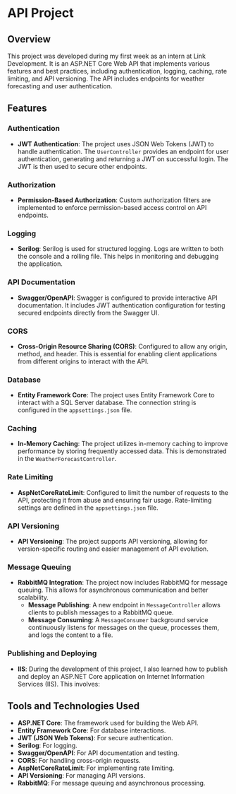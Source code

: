 # API Project

## Overview
This project was developed during my first week as an intern at Link Development. It is an ASP.NET Core Web API that implements various features and best practices, including authentication, logging, caching, rate limiting, and API versioning. The API includes endpoints for weather forecasting and user authentication.

## Features

### Authentication
- **JWT Authentication**: The project uses JSON Web Tokens (JWT) to handle authentication. The `UserController` provides an endpoint for user authentication, generating and returning a JWT on successful login. The JWT is then used to secure other endpoints.

### Authorization
- **Permission-Based Authorization**: Custom authorization filters are implemented to enforce permission-based access control on API endpoints.

### Logging
- **Serilog**: Serilog is used for structured logging. Logs are written to both the console and a rolling file. This helps in monitoring and debugging the application.

### API Documentation
- **Swagger/OpenAPI**: Swagger is configured to provide interactive API documentation. It includes JWT authentication configuration for testing secured endpoints directly from the Swagger UI.

### CORS
- **Cross-Origin Resource Sharing (CORS)**: Configured to allow any origin, method, and header. This is essential for enabling client applications from different origins to interact with the API.

### Database
- **Entity Framework Core**: The project uses Entity Framework Core to interact with a SQL Server database. The connection string is configured in the `appsettings.json` file.

### Caching
- **In-Memory Caching**: The project utilizes in-memory caching to improve performance by storing frequently accessed data. This is demonstrated in the `WeatherForecastController`.

### Rate Limiting
- **AspNetCoreRateLimit**: Configured to limit the number of requests to the API, protecting it from abuse and ensuring fair usage. Rate-limiting settings are defined in the `appsettings.json` file.

### API Versioning
- **API Versioning**: The project supports API versioning, allowing for version-specific routing and easier management of API evolution.

### Message Queuing
- **RabbitMQ Integration**: The project now includes RabbitMQ for message queuing. This allows for asynchronous communication and better scalability.
  - **Message Publishing**: A new endpoint in `MessageController` allows clients to publish messages to a RabbitMQ queue.
  - **Message Consuming**: A `MessageConsumer` background service continuously listens for messages on the queue, processes them, and logs the content to a file.

### Publishing and Deploying 
- **IIS**: During the development of this project, I also learned how to publish and deploy an ASP.NET Core application on Internet Information Services (IIS). This involves:

## Tools and Technologies Used

- **ASP.NET Core**: The framework used for building the Web API.
- **Entity Framework Core**: For database interactions.
- **JWT (JSON Web Tokens)**: For secure authentication.
- **Serilog**: For logging.
- **Swagger/OpenAPI**: For API documentation and testing.
- **CORS**: For handling cross-origin requests.
- **AspNetCoreRateLimit**: For implementing rate limiting.
- **API Versioning**: For managing API versions.
- **RabbitMQ**: For message queuing and asynchronous processing.


